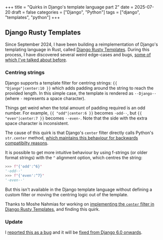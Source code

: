 +++
title = "Quirks in Django's template language part 2"
date = 2025-07-20
draft = false
categories = ["Django", "Python"]
tags = ["django", "templates", "python"]
+++

## Django Rusty Templates

Since September 2024, I have been building a reimplementation of Django's templating language in Rust, called [Django Rusty Templates](https://github.com/LilyFoote/django-rusty-templates). During this process, I have discovered several weird edge-cases and bugs, [some of which I've talked about before](/posts/django-template-quirks/).

### Centring strings

Django supports a template filter for centring strings: `{{ "Django"|center:10 }}` which adds padding around the string to reach the provided length. In this simple case, the template is rendered as `··Django··` (where `·` represents a space character).

Things get weird when the total amount of padding required is an odd number. For example, `{{ "odd"|center:6 }}` becomes `·odd··`, but `{{ "even"|center:7 }}` becomes `··even·`. Note that the side with the extra space character is inconsistent.

The cause of this quirk is that Django's `center` filter directly calls Python's `str.center` method, [which maintains this behaviour for backwards compatibilty reasons](https://github.com/python/cpython/issues/67812).

It is possible to get more intuitive behaviour by using f-strings (or older format strings) with the `^` alignment option, which centres the string:

```python
>>> f"{'odd':^6}"
'·odd··'
>>> f"{'even':^7}"
'·even··'
```

But this isn't available in the Django template language without defining a custom filter or moving the centring logic out of the template.

Thanks to Moshe Nahmias for working on [implementing the `center` filter in Django Rusty Templates](https://github.com/LilyAcorn/django-rusty-templates/pull/91), and finding this quirk.

### Update

I [reported this as a bug](https://code.djangoproject.com/ticket/36519) and it will be [fixed from Django 6.0 onwards](https://github.com/django/django/commit/d4dd3e503c88db92f254769a64b2fcd4c572c7dc).
